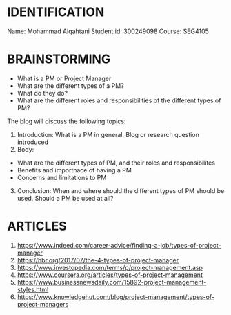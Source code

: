# IDENTIFICATION
Name: Mohammad Alqahtani
Student id: 300249098
Course: SEG4105

# BRAINSTORMING
* What is a PM or Project Manager
* What are the different types of a PM?
* What do they do?
* What are the different roles and responsibilities of the different types of PM?


The blog will discuss the following topics:
1) Introduction: What is a PM in general. Blog or research question introduced
2) Body: 
- What are the different types of PM, and their roles and responsibilites
- Benefits and importnace of having a PM
- Concerns and limitations to PM
3) Conclusion: When and where should the different types of PM should be used. Should a PM be used at all?

# ARTICLES
1) https://www.indeed.com/career-advice/finding-a-job/types-of-project-manager
2) https://hbr.org/2017/07/the-4-types-of-project-manager
3) https://www.investopedia.com/terms/p/project-management.asp
4) https://www.coursera.org/articles/types-of-project-management
5) https://www.businessnewsdaily.com/15892-project-management-styles.html
6) https://www.knowledgehut.com/blog/project-management/types-of-project-managers
